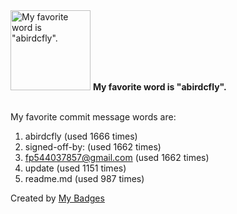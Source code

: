 <img src="https://my-badges.github.io/my-badges/favorite-word.png" alt="My favorite word is &quot;abirdcfly&quot;." title="My favorite word is &quot;abirdcfly&quot;." width="128">
<strong>My favorite word is &quot;abirdcfly&quot;.</strong>
<br><br>

My favorite commit message words are:

1. abirdcfly (used 1666 times)
2. signed-off-by: (used 1662 times)
3. <fp544037857@gmail.com> (used 1662 times)
4. update (used 1151 times)
5. readme.md (used 987 times)


Created by <a href="https://github.com/my-badges/my-badges">My Badges</a>
